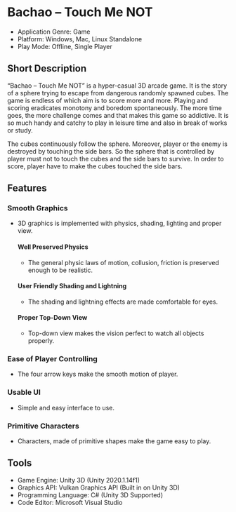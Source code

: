 # Bachao – Touch Me NOT

* Application Genre: Game
* Platform: Windows, Mac, Linux Standalone
* Play Mode: Offline, Single Player

## Short Description
“Bachao – Touch Me NOT” is a hyper-casual 3D arcade game. It is the story of a sphere trying to escape from dangerous randomly spawned cubes. The game is endless of which aim is to score more and more. Playing and scoring eradicates monotony and boredom spontaneously. The more time goes, the more challenge comes and that makes this game so addictive. It is so much handy and catchy to play in leisure time and also in break of works or study.

The cubes continuously follow the sphere. Moreover, player or the enemy is destroyed by touching the side bars. So the sphere that is controlled by player must not to touch the cubes and the side bars to survive. In order to score, player have to make the cubes touched the side bars.

## Features
###          Smooth Graphics
* 3D graphics is implemented with physics, shading, lighting and proper view.
     ####      Well Preserved Physics
     *  The general physic laws of motion, collusion, friction is preserved enough to be realistic.
     ####      User Friendly Shading and Lightning
     *  The shading and lightning effects are made comfortable for eyes.
     ####      Proper Top-Down View
     *  Top-down view makes the vision perfect to watch all objects properly.
###          Ease of Player Controlling
* The four arrow keys make the smooth motion of player.
###          Usable UI
* Simple and easy interface to use.
###          Primitive Characters
* Characters, made of primitive shapes make the game easy to play.


## Tools
* Game Engine: Unity 3D (Unity 2020.1.14f1)
* Graphics API: Vulkan Graphics API (Built in on Unity 3D)
* Programming Language: C# (Unity 3D Supported)
* Code Editor: Microsoft Visual Studio
 
